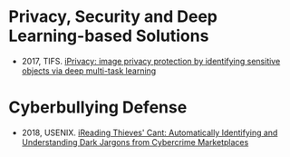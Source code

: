 # Privacy, Security and Deep Learning-based Solutions
<ul>
<li>2017, TIFS. <a href="https://ieeexplore.ieee.org/stamp/stamp.jsp?tp=&arnumber=7775034" rel="nofollow">iPrivacy: image privacy protection by identifying sensitive objects via deep multi-task learning</a></li>
</ul>

# Cyberbullying Defense
<ul>
<li>2018, USENIX. <a href="https://www.usenix.org/system/files/conference/usenixsecurity18/sec18-yuan_0.pdf" rel="nofollow">iReading Thieves' Cant: Automatically Identifying and Understanding Dark Jargons from Cybercrime Marketplaces</a></li>
</ul>
